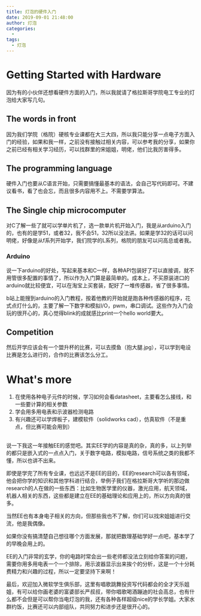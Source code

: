 ```yaml
---
title: 灯泡的硬件入门
date: 2019-09-01 21:48:00
author: 灯泡
categories:
  - 
tags:
  - 灯泡
---
```


# Getting Started with Hardware

因为有的小伙伴还想看硬件方面的入门，所以我就请了格拉斯哥学院电工专业的灯泡给大家写几句。

<!-- More -->

## The words in front

因为我们学院（格院）硬核专业课都在大三大四，所以我只能分享一点电子方面入门的经验，如果和我一样，之前没有接触过相关内容，可以参考我的分享，如果你之前已经有相关学习经历，可以找群里的宋姐姐，明佬，他们比我厉害得多。

## The programming language

硬件入门也要从C语言开始，只需要搞懂最基本的语法，会自己写代码即可。不建议看书，看了也会忘，而且很多内容用不上。不需要学算法。

## The Single chip microcomputer

对C了解一些了就可以学单片机了，选一款单片机开始入门，我是从arduino入门的，也有的是学51，或者32，我不会51，32所以没法讲。如果是学32的话可以问明佬，好像是从f系列开始学，我们院学的L系列，格院的朋友可以问高总或者我。

### Arduino

说一下arduino的好处，写起来基本和C一样，各种API包装好了可以直接调，就不用管很多配置的事情了，所以作为入门算是最简单的。成本上，不买原装进口的arduino就比较便宜，可以在淘宝上买套装，配好了一堆传感器，省了很多事情。

b站上能搜到arduino的入门教程，按着他教的开始就是跑各种传感器的程序，花式点灯什么的，主要了解一下数字和模拟I/O，pwm，串口调试。这些作为入门会玩的很开心的，真心觉得blink的成就感比print一个hello world要大。

## Competition

然后开学应该会有一个盟升杯的比赛，可以去摸鱼（抱大腿.jpg），可以学到电设比赛是怎么进行的，合作的比赛该怎么分工。

# What's more

1. 在使用各种电子元件的时候，学习如何会看datasheet，主要看怎么接线，和一些要计算的相关参数
2. 学会用多用电表和示波器检测电路
3. 有兴趣还可以学焊板子，建模软件（solidworks cad），仿真软件（不是重点，但比赛可能会用到）

## 

说一下我这一年接触EE的感觉吧。其实EE学的内容是真的杂，真的多，以上列举的都只是嵌入式的一点点入门，关于数字电路，模拟电路，信号系统之类的我都不懂，所以也讲不出来。

即使是学完了所有专业课，也远远不是EE的目的，EE的research可以各有领域，他会把你学的知识和其他学科进行结合，举例子我们在格拉斯哥大学听的那边做research的人在做的一些东西：比如生物医学里的仪器，激光应用，航天领域，机器人相关的东西，这些都是建立在EE的基础理论和应用上的，所以方向真的很多。

当然EE也有本身电子相关的方向，但那些我也不了解，你们可以找宋姐姐进行交流，他是我偶像。

如果你没有搞清楚自己想往哪个方面发展，那就把数理基础学好一点吧，基本学了的早晚会用上的。

EE的入门非常的玄学，你的电路时常会出一些老师都没法立刻给你答案的问题，需要你用多用电表一个一个排除，用示波器显示出来挨个的分析，这是一个十分耗费精力和兴趣的过程，所以一定要坚持下来啊！

最后，欢迎加入微软学生俱乐部，这里有唱歌跳舞投资写代码都会的全才天乐姐姐，有可以给你画老婆的富婆部长严叔叔，带你唱歌喝酒蹦迪的社会高总，也有什么都不会但是可以帮你当电灯泡的我，还有各种各样超级nice的学长学姐。大家水群约饭，比赛还可以内部组队，共同努力和进步还是很开心的。